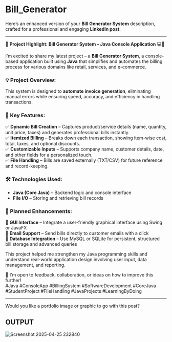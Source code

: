 # Bill_Generator

Here’s an enhanced version of your **Bill Generator System** description, crafted for a professional and engaging **LinkedIn post**:

---

🚀 **Project Highlight: Bill Generator System – Java Console Application** 💻🧾

I'm excited to share my latest project – a **Bill Generator System**, a console-based application built using **Java** that simplifies and automates the billing process for various domains like retail, services, and e-commerce.

### 💡 Project Overview:
This system is designed to **automate invoice generation**, eliminating manual errors while ensuring speed, accuracy, and efficiency in handling transactions.

### 🔧 Key Features:
✅ **Dynamic Bill Creation** – Captures product/service details (name, quantity, unit price, taxes) and generates professional bills instantly.  
✅ **Itemized Billing** – Breaks down each transaction, showing item-wise cost, total, taxes, and optional discounts.  
✅ **Customizable Inputs** – Supports company name, customer details, date, and other fields for a personalized touch.  
✅ **File Handling** – Bills are saved externally (TXT/CSV) for future reference and record-keeping.

### 🛠️ Technologies Used:
- **Java (Core Java)** – Backend logic and console interface  
- **File I/O** – Storing and retrieving bill records

### 🌟 Planned Enhancements:
📌 **GUI Interface** – Integrate a user-friendly graphical interface using Swing or JavaFX  
📌 **Email Support** – Send bills directly to customer emails with a click  
📌 **Database Integration** – Use MySQL or SQLite for persistent, structured bill storage and advanced queries

This project helped me strengthen my Java programming skills and understand real-world application design involving user input, data management, and reporting.

🔗 I'm open to feedback, collaboration, or ideas on how to improve this further!  
#Java #ConsoleApp #BillingSystem #SoftwareDevelopment #CoreJava #StudentProject #FileHandling #JavaProjects #LearningByDoing

---

Would you like a portfolio image or graphic to go with this post?

OUTPUT
----------------------------------------------------------

![Screenshot 2025-04-25 232840](https://github.com/user-attachments/assets/ccd5d6ae-fd65-4ac7-a3b8-d1a4fedd690d)
